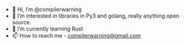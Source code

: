 - 👋 Hi, I’m @compilerwarning
- 👀 I’m interested in libraries in Py3 and golang, really anything open source.
- 🌱 I’m currently learning Rust
- 📫 How to reach me - compilerwarning@gmail.com

<!---
compilerwarning/compilerwarning is a ✨ special ✨ repository because its `README.md` (this file) appears on your GitHub profile.
You can click the Preview link to take a look at your changes.
--->
